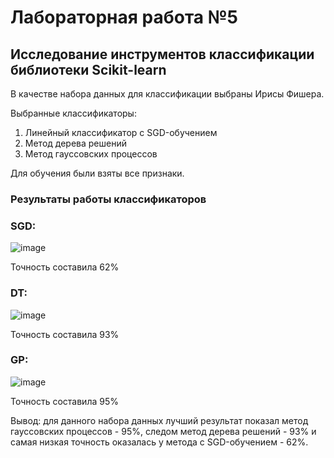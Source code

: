 # Лабораторная работа №5
## Исследование инструментов классификации библиотеки Scikit-learn 
В качестве набора данных для классификации выбраны Ирисы Фишера. 

Выбранные классификаторы:
1. Линейный классификатор с SGD-обучением
2. Метод дерева решений
3. Метод гауссовских процессов

Для обучения были взяты все признаки.

### Результаты работы классификаторов
### SGD: 

![image](https://user-images.githubusercontent.com/71949457/210827718-7bc26d11-9fe7-4091-b8ce-1ad09771da1e.png)

Точность составила 62%

### DT: 

![image](https://user-images.githubusercontent.com/71949457/210827900-5ff9c18a-1f24-4d74-b553-92427a573cf8.png)

Точность составила 93%

### GP:

![image](https://user-images.githubusercontent.com/71949457/210828008-cd347ea3-3c1a-495c-87f6-87b59257c70e.png)

Точность составила 95%

Вывод: для данного набора данных лучший результат показал метод гауссовских процессов - 95%, 
следом метод дерева решений - 93% и самая низкая точность оказалась у метода с SGD-обучением - 62%.
